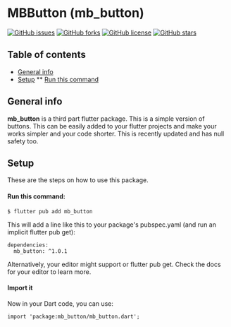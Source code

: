 # MBButton (mb_button)

[![GitHub issues](https://img.shields.io/github/issues/moulibheemaneti/mb_button)](https://github.com/moulibheemaneti/mb_button/issues)
[![GitHub forks](https://img.shields.io/github/forks/moulibheemaneti/mb_button)](https://github.com/moulibheemaneti/mb_button/network)
[![GitHub license](https://img.shields.io/github/license/moulibheemaneti/mb_button)](https://github.com/moulibheemaneti/mb_button/blob/master/LICENSE)
[![GitHub stars](https://img.shields.io/github/stars/moulibheemaneti/mb_button)](https://github.com/moulibheemaneti/mb_button/stargazers)

## Table of contents
* [General info](#general-info)
* [Setup](#setup)
** [Run this command](#run-this-command)

## General info
**mb_button** is a third part flutter package. This is a simple version of buttons. This can be easily added to your flutter projects and make your works simpler and your code shorter. This is recently updated and has null safety too.
	
## Setup
These are the steps on how to use this package.

#### Run this command:

```
$ flutter pub add mb_button
```

This will add a line like this to your package's pubspec.yaml (and run an implicit flutter pub get):
```
dependencies:
  mb_button: ^1.0.1
```
Alternatively, your editor might support or flutter pub get. Check the docs for your editor to learn more.

#### Import it
Now in your Dart code, you can use:
```
import 'package:mb_button/mb_button.dart';
```
